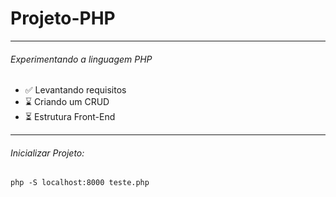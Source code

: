 <h1> Projeto-PHP </h1>
 
-----------------------

<h6> Experimentando a linguagem PHP </h6>
 
 - ✅ Levantando requisitos
 - ⌛ Criando um CRUD
 - ⏳ Estrutura Front-End

-----------------------

<h6>Inicializar Projeto:</h6>
<code>php -S localhost:8000 teste.php</code>
